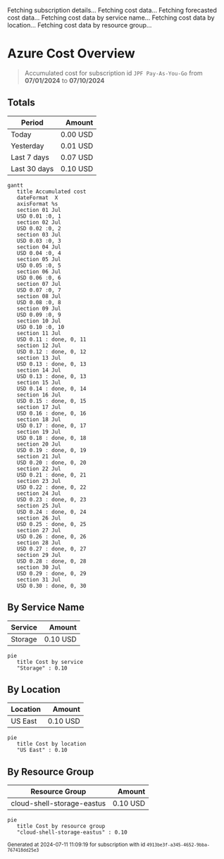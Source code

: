 Fetching subscription details...
Fetching cost data...
Fetching forecasted cost data...
Fetching cost data by service name...
Fetching cost data by location...
Fetching cost data by resource group...
# Azure Cost Overview

> Accumulated cost for subscription id `JPF Pay-As-You-Go` from **07/01/2024** to **07/10/2024**

## Totals

|Period|Amount|
|---|---:|
|Today|0.00 USD|
|Yesterday|0.01 USD|
|Last 7 days|0.07 USD|
|Last 30 days|0.10 USD|

```mermaid
gantt
   title Accumulated cost
   dateFormat  X
   axisFormat %s
   section 01 Jul
   USD 0.01 :0, 1
   section 02 Jul
   USD 0.02 :0, 2
   section 03 Jul
   USD 0.03 :0, 3
   section 04 Jul
   USD 0.04 :0, 4
   section 05 Jul
   USD 0.05 :0, 5
   section 06 Jul
   USD 0.06 :0, 6
   section 07 Jul
   USD 0.07 :0, 7
   section 08 Jul
   USD 0.08 :0, 8
   section 09 Jul
   USD 0.09 :0, 9
   section 10 Jul
   USD 0.10 :0, 10
   section 11 Jul
   USD 0.11 : done, 0, 11
   section 12 Jul
   USD 0.12 : done, 0, 12
   section 13 Jul
   USD 0.13 : done, 0, 13
   section 14 Jul
   USD 0.13 : done, 0, 13
   section 15 Jul
   USD 0.14 : done, 0, 14
   section 16 Jul
   USD 0.15 : done, 0, 15
   section 17 Jul
   USD 0.16 : done, 0, 16
   section 18 Jul
   USD 0.17 : done, 0, 17
   section 19 Jul
   USD 0.18 : done, 0, 18
   section 20 Jul
   USD 0.19 : done, 0, 19
   section 21 Jul
   USD 0.20 : done, 0, 20
   section 22 Jul
   USD 0.21 : done, 0, 21
   section 23 Jul
   USD 0.22 : done, 0, 22
   section 24 Jul
   USD 0.23 : done, 0, 23
   section 25 Jul
   USD 0.24 : done, 0, 24
   section 26 Jul
   USD 0.25 : done, 0, 25
   section 27 Jul
   USD 0.26 : done, 0, 26
   section 28 Jul
   USD 0.27 : done, 0, 27
   section 29 Jul
   USD 0.28 : done, 0, 28
   section 30 Jul
   USD 0.29 : done, 0, 29
   section 31 Jul
   USD 0.30 : done, 0, 30
```

## By Service Name

|Service|Amount|
|---|---:|
|Storage|0.10 USD|

```mermaid
pie
   title Cost by service
   "Storage" : 0.10
```

## By Location

|Location|Amount|
|---|---:|
|US East|0.10 USD|

```mermaid
pie
   title Cost by location
   "US East" : 0.10
```

## By Resource Group

|Resource Group|Amount|
|---|---:|
|cloud-shell-storage-eastus|0.10 USD|

```mermaid
pie
   title Cost by resource group
   "cloud-shell-storage-eastus" : 0.10
```

<sup>Generated at 2024-07-11 11:09:19 for subscription with id `4913be3f-a345-4652-9bba-767418dd25e3`</sup>
